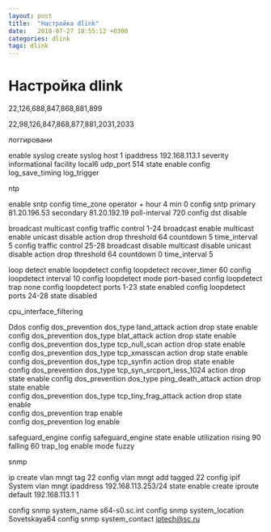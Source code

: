 ```yaml
---
layout: post
title:  "Настройка dlink"
date:   2018-07-27 18:55:12 +0300
categories: dlink
tags: dlink
---
```


# Настройка dlink


22,126,688,847,868,881,899


22,98,126,847,868,877,881,2031,2033



логгировани

enable syslog
create syslog host 1 ipaddress 192.168.113.1 severity informational facility local6 udp_port 514  state enable 
config log_save_timing log_trigger



ntp


enable sntp
config time_zone operator + hour 4 min 0
config sntp primary 81.20.196.53 secondary 81.20.192.19 poll-interval 720
config dst disable



broadcast multicast
config traffic control 1-24 broadcast enable multicast enable unicast disable action drop threshold 64 countdown 5 time_interval 5
config traffic control 25-28 broadcast disable multicast disable unicast disable action drop threshold 64 countdown 0 time_interval 5



loop detect
enable loopdetect
config loopdetect recover_timer 60
config loopdetect interval 10
config loopdetect mode port-based
config loopdetect trap none
config loopdetect ports 1-23 state enabled
config loopdetect ports 24-28 state disabled



cpu_interface_filtering



Ddos
config dos_prevention dos_type land_attack action drop state enable           
config dos_prevention dos_type blat_attack action drop state enable            
config dos_prevention dos_type tcp_null_scan action drop state enable          
config dos_prevention dos_type tcp_xmasscan action drop state enable           
config dos_prevention dos_type tcp_synfin action drop state enable             
config dos_prevention dos_type tcp_syn_srcport_less_1024 action drop state enable 
config dos_prevention dos_type ping_death_attack action drop state enable      
config dos_prevention dos_type tcp_tiny_frag_attack action drop state enable   
config dos_prevention trap enable                                              
config dos_prevention log enable

safeguard_engine
config safeguard_engine state enable utilization rising 90 falling 60 trap_log enable mode fuzzy

snmp




ip
create vlan mngt tag 22
config vlan mngt add tagged 22
config ipif System vlan mngt ipaddress 192.168.113.253/24 state enable
create iproute default 192.168.113.1 1



config snmp system_name s64-s0.sc.int
config snmp system_location Sovetskaya64 
config snmp system_contact iptech@sc.ru



